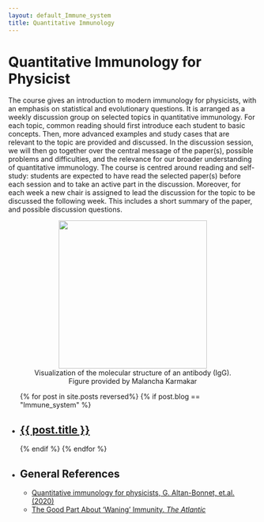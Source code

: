 ```yaml
---
layout: default_Immune_system
title: Quantitative Immunology
---
```



<h1>Quantitative Immunology for Physicist</h1>

The course gives an introduction to modern immunology for physicists, with an emphasis on statistical and evolutionary questions. It is arranged as a weekly discussion group on selected topics in quantitative immunology. For each topic, common reading should first introduce each student to basic concepts. Then, more advanced examples and study cases that are relevant to the topic are provided and discussed. In the discussion session, we will then go together over the central message of the paper(s), possible problems and difficulties, and the relevance for our broader understanding of quantitative immunology. The course is centred around reading and self-study: students are expected to have read the selected paper(s) before each session and to take an active part in the discussion. Moreover, for each week a new chair is assigned to lead the discussion for the topic to be discussed the following week. This includes a short summary of the paper, and possible discussion questions.

<center>
<figure>
<img src= "../../../assets/images/IS/IgG.png" width="300px" height="auto">
<figcaption>Visualization of the molecular structure of an antibody (IgG). Figure provided by Malancha Karmakar</figcaption>
</figure>
</center>

<ul>
  {% for post in site.posts reversed%}
  	{% if post.blog == "Immune_system" %}
    <li>
      <h2><a href="{{ post.url }}">{{ post.title }}</a></h2>
      <!--{{ post.excerpt }}-->
    </li>
    {% endif %}
  {% endfor %}

  <li><h2>General References</h2>
<ul>
<li> <a href="https://www.sciencedirect.com/science/article/pii/S0370157320300090">Quantitative immunology for physicists, G. Altan-Bonnet, et.al. (2020) </a>
  <li> <a href= "https://www.theatlantic.com/science/archive/2021/10/waning-immunity-not-all-bad/620436/" > The Good Part About ‘Waning’ Immunity. <em>The Atlantic</em>
  </a></li>
  </li>
</ul>
</li>
</ul>
&nbsp;

